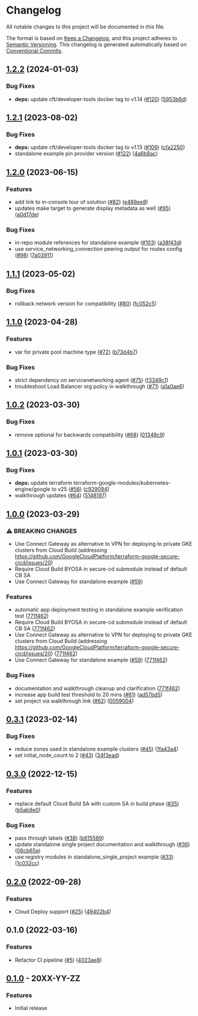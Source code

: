 # Changelog

All notable changes to this project will be documented in this file.

The format is based on
[Keep a Changelog](https://keepachangelog.com/en/1.0.0/),
and this project adheres to
[Semantic Versioning](https://semver.org/spec/v2.0.0.html).
This changelog is generated automatically based on [Conventional Commits](https://www.conventionalcommits.org/en/v1.0.0/).

## [1.2.2](https://github.com/GoogleCloudPlatform/terraform-google-secure-cicd/compare/v1.2.1...v1.2.2) (2024-01-03)


### Bug Fixes

* **deps:** update cft/developer-tools docker tag to v1.14 ([#120](https://github.com/GoogleCloudPlatform/terraform-google-secure-cicd/issues/120)) ([5953b6d](https://github.com/GoogleCloudPlatform/terraform-google-secure-cicd/commit/5953b6d0a54d95363a9a854d96763472b51752ba))

## [1.2.1](https://github.com/GoogleCloudPlatform/terraform-google-secure-cicd/compare/v1.2.0...v1.2.1) (2023-08-02)


### Bug Fixes

* **deps:** update cft/developer-tools docker tag to v1.13 ([#106](https://github.com/GoogleCloudPlatform/terraform-google-secure-cicd/issues/106)) ([cfa2250](https://github.com/GoogleCloudPlatform/terraform-google-secure-cicd/commit/cfa22506c6af0c7df4c33ac6f073298248dc4dbd))
* standalone example pin provider version ([#122](https://github.com/GoogleCloudPlatform/terraform-google-secure-cicd/issues/122)) ([4a6b8ac](https://github.com/GoogleCloudPlatform/terraform-google-secure-cicd/commit/4a6b8ac7969954986fbf97c31e74ab25e92ced75))

## [1.2.0](https://github.com/GoogleCloudPlatform/terraform-google-secure-cicd/compare/v1.1.1...v1.2.0) (2023-06-15)


### Features

* add link to in-console tour of solution ([#82](https://github.com/GoogleCloudPlatform/terraform-google-secure-cicd/issues/82)) ([e488ee8](https://github.com/GoogleCloudPlatform/terraform-google-secure-cicd/commit/e488ee80b315dfd1d4786c735638d449901949b5))
* updates make target to generate display metadata as well ([#95](https://github.com/GoogleCloudPlatform/terraform-google-secure-cicd/issues/95)) ([a0d17de](https://github.com/GoogleCloudPlatform/terraform-google-secure-cicd/commit/a0d17de25648890d3104c2a32d7293a8d6114cc1))


### Bug Fixes

* in-repo module references for standalone example ([#103](https://github.com/GoogleCloudPlatform/terraform-google-secure-cicd/issues/103)) ([a38f43d](https://github.com/GoogleCloudPlatform/terraform-google-secure-cicd/commit/a38f43d01fb838abcbc48d7e1e9492635ca42f43))
* use service_networking_connection peering output for routes config ([#98](https://github.com/GoogleCloudPlatform/terraform-google-secure-cicd/issues/98)) ([7a03911](https://github.com/GoogleCloudPlatform/terraform-google-secure-cicd/commit/7a03911abc19c16579bf0e2c68bee347eece0f1f))

## [1.1.1](https://github.com/GoogleCloudPlatform/terraform-google-secure-cicd/compare/v1.1.0...v1.1.1) (2023-05-02)


### Bug Fixes

* rollback network version for compatibility ([#80](https://github.com/GoogleCloudPlatform/terraform-google-secure-cicd/issues/80)) ([fc052c5](https://github.com/GoogleCloudPlatform/terraform-google-secure-cicd/commit/fc052c578d43b9ac8d3163e6b5c8350712d45ec7))

## [1.1.0](https://github.com/GoogleCloudPlatform/terraform-google-secure-cicd/compare/v1.0.2...v1.1.0) (2023-04-28)


### Features

* var for private pool machine type ([#72](https://github.com/GoogleCloudPlatform/terraform-google-secure-cicd/issues/72)) ([b73d4b7](https://github.com/GoogleCloudPlatform/terraform-google-secure-cicd/commit/b73d4b783b68348c344c17569fb99b61d9422c55))


### Bug Fixes

* strict dependency on servicenetworking agent ([#75](https://github.com/GoogleCloudPlatform/terraform-google-secure-cicd/issues/75)) ([f3349c1](https://github.com/GoogleCloudPlatform/terraform-google-secure-cicd/commit/f3349c1b9dd43c5658cd43c6afb88c7dfa578bad))
* troubleshoot Load Balancer org policy in walkthrough ([#71](https://github.com/GoogleCloudPlatform/terraform-google-secure-cicd/issues/71)) ([a1a0ae6](https://github.com/GoogleCloudPlatform/terraform-google-secure-cicd/commit/a1a0ae66a84482ddc3322db2ba2f5b93b7b90f46))

## [1.0.2](https://github.com/GoogleCloudPlatform/terraform-google-secure-cicd/compare/v1.0.1...v1.0.2) (2023-03-30)


### Bug Fixes

* remove optional for backwards compatibility ([#68](https://github.com/GoogleCloudPlatform/terraform-google-secure-cicd/issues/68)) ([01348c9](https://github.com/GoogleCloudPlatform/terraform-google-secure-cicd/commit/01348c9c145252b6bb040c39cb3104db7965e884))

## [1.0.1](https://github.com/GoogleCloudPlatform/terraform-google-secure-cicd/compare/v1.0.0...v1.0.1) (2023-03-30)


### Bug Fixes

* **deps:** update terraform terraform-google-modules/kubernetes-engine/google to v25 ([#56](https://github.com/GoogleCloudPlatform/terraform-google-secure-cicd/issues/56)) ([c929094](https://github.com/GoogleCloudPlatform/terraform-google-secure-cicd/commit/c92909422ac235363b7b6d4c49e28b9ce282211f))
* walkthrough updates ([#64](https://github.com/GoogleCloudPlatform/terraform-google-secure-cicd/issues/64)) ([5148197](https://github.com/GoogleCloudPlatform/terraform-google-secure-cicd/commit/5148197fcd19b95690f93db76001a9215866ee72))

## [1.0.0](https://github.com/GoogleCloudPlatform/terraform-google-secure-cicd/compare/v0.3.1...v1.0.0) (2023-03-29)


### ⚠ BREAKING CHANGES

* Use Connect Gateway as alternative to VPN for deploying to private GKE clusters from Cloud Build (addressing https://github.com/GoogleCloudPlatform/terraform-google-secure-cicd/issues/20)
* Require Cloud Build BYOSA in secure-cd submodule instead of default CB SA
* Use Connect Gateway for standalone example ([#59](https://github.com/GoogleCloudPlatform/terraform-google-secure-cicd/issues/59))

### Features

* automatic app deployment testing in standalone example verification test ([771f462](https://github.com/GoogleCloudPlatform/terraform-google-secure-cicd/commit/771f462ca788d02a284fbaf58dc2cd4072b355a2))
* Require Cloud Build BYOSA in secure-cd submodule instead of default CB SA ([771f462](https://github.com/GoogleCloudPlatform/terraform-google-secure-cicd/commit/771f462ca788d02a284fbaf58dc2cd4072b355a2))
* Use Connect Gateway as alternative to VPN for deploying to private GKE clusters from Cloud Build (addressing https://github.com/GoogleCloudPlatform/terraform-google-secure-cicd/issues/20) ([771f462](https://github.com/GoogleCloudPlatform/terraform-google-secure-cicd/commit/771f462ca788d02a284fbaf58dc2cd4072b355a2))
* Use Connect Gateway for standalone example ([#59](https://github.com/GoogleCloudPlatform/terraform-google-secure-cicd/issues/59)) ([771f462](https://github.com/GoogleCloudPlatform/terraform-google-secure-cicd/commit/771f462ca788d02a284fbaf58dc2cd4072b355a2))


### Bug Fixes

* documentation and walkthrough cleanup and clarification ([771f462](https://github.com/GoogleCloudPlatform/terraform-google-secure-cicd/commit/771f462ca788d02a284fbaf58dc2cd4072b355a2))
* increase app build test threshold to 20 mins ([#61](https://github.com/GoogleCloudPlatform/terraform-google-secure-cicd/issues/61)) ([ad57bd5](https://github.com/GoogleCloudPlatform/terraform-google-secure-cicd/commit/ad57bd5d87d588ab9341ddf7b8d7983dca4b70f0))
* set project via walkthrough link ([#62](https://github.com/GoogleCloudPlatform/terraform-google-secure-cicd/issues/62)) ([0059004](https://github.com/GoogleCloudPlatform/terraform-google-secure-cicd/commit/0059004aa17a9badca13d33ec15be875eb010a39))

## [0.3.1](https://github.com/GoogleCloudPlatform/terraform-google-secure-cicd/compare/v0.3.0...v0.3.1) (2023-02-14)


### Bug Fixes

* reduce zones used in standalone example clusters ([#45](https://github.com/GoogleCloudPlatform/terraform-google-secure-cicd/issues/45)) ([1fa43a4](https://github.com/GoogleCloudPlatform/terraform-google-secure-cicd/commit/1fa43a46d2a3ed4fd86c30b65f75df7ddeb4cbab))
* set initial_node_count to 2 ([#43](https://github.com/GoogleCloudPlatform/terraform-google-secure-cicd/issues/43)) ([34f3ead](https://github.com/GoogleCloudPlatform/terraform-google-secure-cicd/commit/34f3ead0b533e9a8c340f51b1dd7e2ad92808cbd))

## [0.3.0](https://github.com/GoogleCloudPlatform/terraform-google-secure-cicd/compare/v0.2.0...v0.3.0) (2022-12-15)


### Features

* replace default Cloud Build SA with custom SA in build phase ([#35](https://github.com/GoogleCloudPlatform/terraform-google-secure-cicd/issues/35)) ([b5ab9e0](https://github.com/GoogleCloudPlatform/terraform-google-secure-cicd/commit/b5ab9e024b901726df06a3539fa29e49e023f4e5))


### Bug Fixes

* pass through labels ([#38](https://github.com/GoogleCloudPlatform/terraform-google-secure-cicd/issues/38)) ([b615569](https://github.com/GoogleCloudPlatform/terraform-google-secure-cicd/commit/b615569d4334f80b7836bf8b5aabae7be2d9a76d))
* update standalone single project documentation and walkthrough ([#36](https://github.com/GoogleCloudPlatform/terraform-google-secure-cicd/issues/36)) ([06cb65a](https://github.com/GoogleCloudPlatform/terraform-google-secure-cicd/commit/06cb65aa994656b5decbb88671bc5cbbade51ab4))
* use registry modules in standalone_single_project example ([#33](https://github.com/GoogleCloudPlatform/terraform-google-secure-cicd/issues/33)) ([1c032cc](https://github.com/GoogleCloudPlatform/terraform-google-secure-cicd/commit/1c032ccd6954e4d8e8c584efd296f95b5a06e799))

## [0.2.0](https://github.com/GoogleCloudPlatform/terraform-google-secure-cicd/compare/v0.1.0...v0.2.0) (2022-09-28)


### Features

* Cloud Deploy support ([#25](https://github.com/GoogleCloudPlatform/terraform-google-secure-cicd/issues/25)) ([49402b4](https://github.com/GoogleCloudPlatform/terraform-google-secure-cicd/commit/49402b46010b20e3afcaeec200cc2b64db409d01))

## 0.1.0 (2022-03-16)


### Features

* Refactor CI pipeline ([#5](https://github.com/GoogleCloudPlatform/terraform-google-secure-cicd/issues/5)) ([4023ae8](https://github.com/GoogleCloudPlatform/terraform-google-secure-cicd/commit/4023ae8aa9f36d8b881f8f655eed25dd547b19cf))

## [0.1.0](https://github.com/terraform-google-modules/terraform-google-secure-cicd/releases/tag/v0.1.0) - 20XX-YY-ZZ

### Features

- Initial release

[0.1.0]: https://github.com/terraform-google-modules/terraform-google-secure-cicd/releases/tag/v0.1.0
